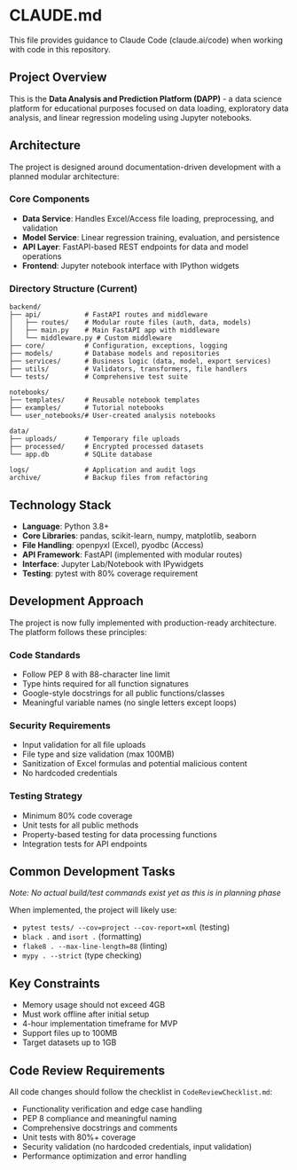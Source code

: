 # CLAUDE.md

This file provides guidance to Claude Code (claude.ai/code) when working with code in this repository.

## Project Overview

This is the **Data Analysis and Prediction Platform (DAPP)** - a data science platform for educational purposes focused on data loading, exploratory data analysis, and linear regression modeling using Jupyter notebooks.

## Architecture

The project is designed around documentation-driven development with a planned modular architecture:

### Core Components
- **Data Service**: Handles Excel/Access file loading, preprocessing, and validation
- **Model Service**: Linear regression training, evaluation, and persistence  
- **API Layer**: FastAPI-based REST endpoints for data and model operations
- **Frontend**: Jupyter notebook interface with IPython widgets

### Directory Structure (Current)
```
backend/
├── api/           # FastAPI routes and middleware
│   ├── routes/    # Modular route files (auth, data, models)
│   ├── main.py    # Main FastAPI app with middleware
│   └── middleware.py # Custom middleware
├── core/          # Configuration, exceptions, logging
├── models/        # Database models and repositories
├── services/      # Business logic (data, model, export services)
├── utils/         # Validators, transformers, file handlers
└── tests/         # Comprehensive test suite

notebooks/
├── templates/     # Reusable notebook templates
├── examples/      # Tutorial notebooks
└── user_notebooks/# User-created analysis notebooks

data/
├── uploads/       # Temporary file uploads
├── processed/     # Encrypted processed datasets
└── app.db         # SQLite database

logs/              # Application and audit logs
archive/           # Backup files from refactoring
```

## Technology Stack

- **Language**: Python 3.8+
- **Core Libraries**: pandas, scikit-learn, numpy, matplotlib, seaborn
- **File Handling**: openpyxl (Excel), pyodbc (Access)
- **API Framework**: FastAPI (implemented with modular routes)
- **Interface**: Jupyter Lab/Notebook with IPywidgets
- **Testing**: pytest with 80% coverage requirement

## Development Approach

The project is now fully implemented with production-ready architecture. The platform follows these principles:

### Code Standards
- Follow PEP 8 with 88-character line limit
- Type hints required for all function signatures
- Google-style docstrings for all public functions/classes
- Meaningful variable names (no single letters except loops)

### Security Requirements
- Input validation for all file uploads
- File type and size validation (max 100MB)
- Sanitization of Excel formulas and potential malicious content
- No hardcoded credentials

### Testing Strategy
- Minimum 80% code coverage
- Unit tests for all public methods
- Property-based testing for data processing functions
- Integration tests for API endpoints

## Common Development Tasks

*Note: No actual build/test commands exist yet as this is in planning phase*

When implemented, the project will likely use:
- `pytest tests/ --cov=project --cov-report=xml` (testing)
- `black .` and `isort .` (formatting)
- `flake8 . --max-line-length=88` (linting)
- `mypy . --strict` (type checking)

## Key Constraints

- Memory usage should not exceed 4GB
- Must work offline after initial setup
- 4-hour implementation timeframe for MVP
- Support files up to 100MB
- Target datasets up to 1GB

## Code Review Requirements

All code changes should follow the checklist in `CodeReviewChecklist.md`:
- Functionality verification and edge case handling
- PEP 8 compliance and meaningful naming
- Comprehensive docstrings and comments
- Unit tests with 80%+ coverage
- Security validation (no hardcoded credentials, input validation)
- Performance optimization and error handling